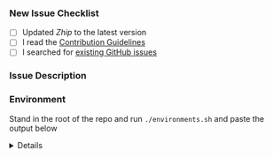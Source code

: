 <!-- Thanks for helping _Zhip_! Before you submit your issue, please make sure to check the following boxes by putting an x in the [ ] (don't: [x ], [ x], do: [x]) -->

### New Issue Checklist

- [ ] Updated _Zhip_ to the latest version
- [ ] I read the [Contribution Guidelines](https://github.com/OpenZesame/Zhip/blob/develop/CONTRIBUTING.md)
- [ ] I searched for [existing GitHub issues](https://github.com/OpenZesame/Zhip/issues)

### Issue Description
<!-- Please include what's happening, expected behavior, and any relevant code samples -->

### Environment

Stand in the root of the repo and run `./environments.sh` and paste the output below

<details>
  <pre>[INSERT OUTPUT HERE]</pre>
</details>
